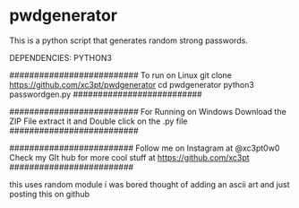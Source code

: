 # pwdgenerator

This is a python script that generates random strong passwords.

DEPENDENCIES:
PYTHON3

##########################
To run on Linux 
git clone https://github.com/xc3pt/pwdgenerator
cd pwdgenerator
python3 passwordgen.py
##########################


##########################
For Running on Windows
Download the ZIP File
extract it
and Double click on the .py file
##########################

#########################
Follow me on Instagram at @xc3pt0w0
Check my GIt hub for more cool stuff at https://github.com/xc3pt
#########################


this uses random module
i was bored thought of adding an ascii art and just posting this on github
